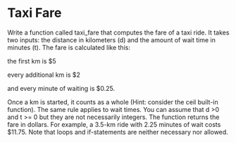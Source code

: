 # Taxi Fare

Write a function called taxi_fare that computes the fare of a taxi ride. It takes two inputs: the distance in kilometers (d) and the amount of wait time in minutes (t). The fare is calculated like this: 

the first km is $5 

every additional km is $2 

and every minute of waiting is $0.25. 

Once a km is started, it counts as a whole (Hint: consider the ceil built-in function). The same rule applies to wait times. You can assume that d >0 and t >= 0 but they are not necessarily integers. The function returns the fare in dollars. For example, a 3.5-km ride with 2.25 minutes of wait costs $11.75. Note that loops and if-statements are neither necessary nor allowed.